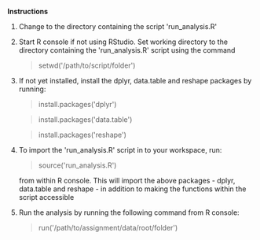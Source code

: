 **Instructions** 

1. Change to the directory containing the script 'run_analysis.R'

2. Start R console if not using RStudio. Set working directory
   to the directory containing the 'run_analysis.R' script using the command
   > setwd('/path/to/script/folder')

3. If not yet installed, install the dplyr, data.table and reshape packages by running:
	> install.packages('dplyr')
	
	> install.packages('data.table')
	
	> install.packages('reshape')
	
4. To import the 'run_analysis.R' script in to your workspace, run:
	
	> source('run_analysis.R') 
	
	from within R console.
	This will import the above packages - dplyr, data.table and reshape - in addition to 
	making the functions within the script accessible
	
5. Run the analysis by running the following command from R console:
	> run('/path/to/assignment/data/root/folder')